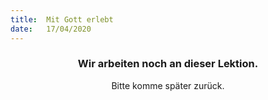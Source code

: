 ```yaml
---
title:  Mit Gott erlebt
date:   17/04/2020
---
```


### <center>Wir arbeiten noch an dieser Lektion.</center>
<center>Bitte komme später zurück.</center>
